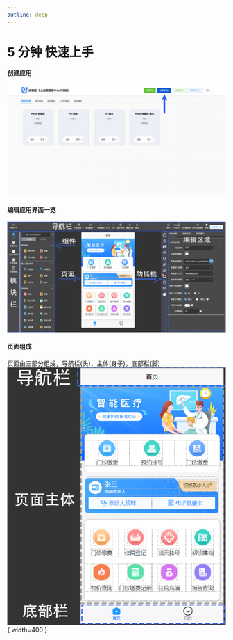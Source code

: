 ```yaml
---
outline: deep
---
```


# 5 分钟 快速上手

#### 创建应用

![](/public/platform/1.jpg "应用中心")

#### 编辑应用界面一览

![](/public/platform/overview.png "编辑应用界面一览")

#### 页面组成

页面由三部分组成，导航栏(头)，主体(身子)，底部栏(脚)
![](/public/platform/phone.png "页面组成"){ width=400 }
